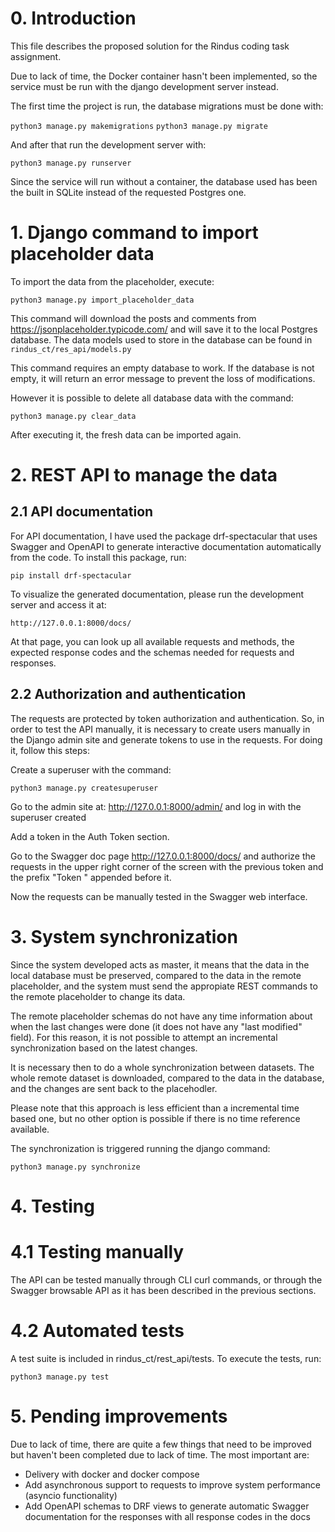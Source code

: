 # 0. Introduction

This file describes the proposed solution for the Rindus coding task assignment.

Due to lack of time, the Docker container hasn't been implemented, so the service must be run with the django development server instead.

The first time the project is run, the database migrations must be done with:

`python3 manage.py makemigrations`
`python3 manage.py migrate`

And after that run the development server with:

`python3 manage.py runserver`

Since the service will run without a container, the database used has been the built in SQLite instead of the requested Postgres one.

# 1. Django command to import placeholder data

To import the data from the placeholder, execute:

`python3 manage.py import_placeholder_data`

This command will download the posts and comments from https://jsonplaceholder.typicode.com/ and will save it to the local Postgres database. The data models used to store in the database can be found in `rindus_ct/res_api/models.py`

This command requires an empty database to work. If the database is not empty, it will return an error message to prevent the loss of modifications.

However it is possible to delete all database data with the command:

`python3 manage.py clear_data`

After executing it, the fresh data can be imported again.


# 2. REST API to manage the data

## 2.1 API documentation

For API documentation, I have used the package drf-spectacular that uses Swagger and OpenAPI to generate interactive documentation automatically from the code. To install this package, run:

`pip install drf-spectacular`

To visualize the generated documentation, please run the development server and access it at:

`http://127.0.0.1:8000/docs/`

At that page, you can look up all available requests and methods, the expected response codes and the schemas needed for requests and responses.

## 2.2 Authorization and authentication

The requests are protected by token authorization and authentication. So, in order to test the API manually, it is necessary to create users manually in the Django admin site and generate tokens to use in the requests. For doing it, follow this steps:

Create a superuser with the command:

`python3 manage.py createsuperuser`

Go to the admin site at: http://127.0.0.1:8000/admin/ and log in with the superuser created

Add a token in the Auth Token section.

Go to the Swagger doc page http://127.0.0.1:8000/docs/ and authorize the requests in the upper right corner of the screen with the previous token and the prefix "Token " appended before it.

Now the requests can be manually tested in the Swagger web interface.

# 3. System synchronization

Since the system developed acts as master, it means that the data in the local database must be preserved, compared to the data in the remote placeholder, and the system must send the appropiate REST commands to the remote placeholder to change its data.

The remote placeholder schemas do not have any time information about when the last changes were done (it does not have any "last modified" field). For this reason, it is not possible to attempt an incremental synchronization based on the latest changes.

It is necessary then to do a whole synchronization between datasets. The whole remote dataset is downloaded, compared to the data in the database, and the changes are sent back to the placehodler.

Please note that this approach is less efficient than a incremental time based one, but no other option is possible if there is no time reference available.

The synchronization is triggered running the django command:

`python3 manage.py synchronize`


# 4. Testing

# 4.1 Testing manually

The API can be tested manually through CLI curl commands, or through the Swagger browsable API as it has been described in the previous sections.

# 4.2 Automated tests

A test suite is included in rindus_ct/rest_api/tests. To execute the tests, run:

`python3 manage.py test`


# 5. Pending improvements

Due to lack of time, there are quite a few things that need to be improved but haven't been completed due to lack of time. The most important are:

- Delivery with docker and docker compose
- Add asynchronous support to requests to improve system performance (asyncio functionality)
- Add OpenAPI schemas to DRF views to generate automatic Swagger documentation for the responses with all response codes in the docs


